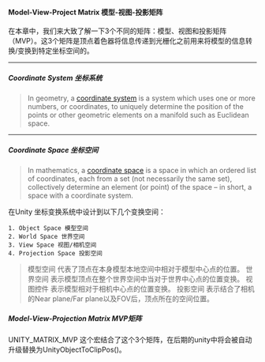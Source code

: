 #### Model-View-Project Matrix 模型-视图-投影矩阵
在本章中，我们来大致了解一下3个不同的矩阵：模型、视图和投影矩阵（MVP）。这3个矩阵是顶点着色器将信息传递到光栅化之前用来将模型的信息转换/变换到特定坐标空间的。

---
##### Coordinate System 坐标系统
>In geometry, a [coordinate system](https://en.wikipedia.org/wiki/Coordinate_system) is a system which uses one or more numbers, or coordinates, to uniquely determine the position of the points or other geometric elements on a manifold such as Euclidean space.

---
##### Coordinate Space 坐标空间
>In mathematics, a [coordinate space](https://en.wikipedia.org/wiki/Coordinate_space) is a space in which an ordered list of coordinates, each from a set (not necessarily the same set), collectively determine an element (or point) of the space – in short, a space with a coordinate system.

在Unity 坐标变换系统中设计到以下几个变换空间：
   
    1. Object Space 模型空间
    2. World Space 世界空间
    3. View Space 视图/相机空间
    4. Projection Space 投影空间
>模型空间 代表了顶点在本身模型本地空间中相对于模型中心点的位置。
>世界空间 表示模型顶点在整个世界空间中当对于世界中心点的位置变换。
>视图控件 表示模型相对于相机中心点的位置变换。
>投影空间 表示结合了相机的Near plane/Far plane以及FOV后，顶点所在的空间位置。

##### Model-View-Projection Matrix MVP矩阵
UNITY_MATRIX_MVP 这个宏结合了这个3个矩阵，在后期的unity中将会被自动升级替换为UnityObjectToClipPos()。